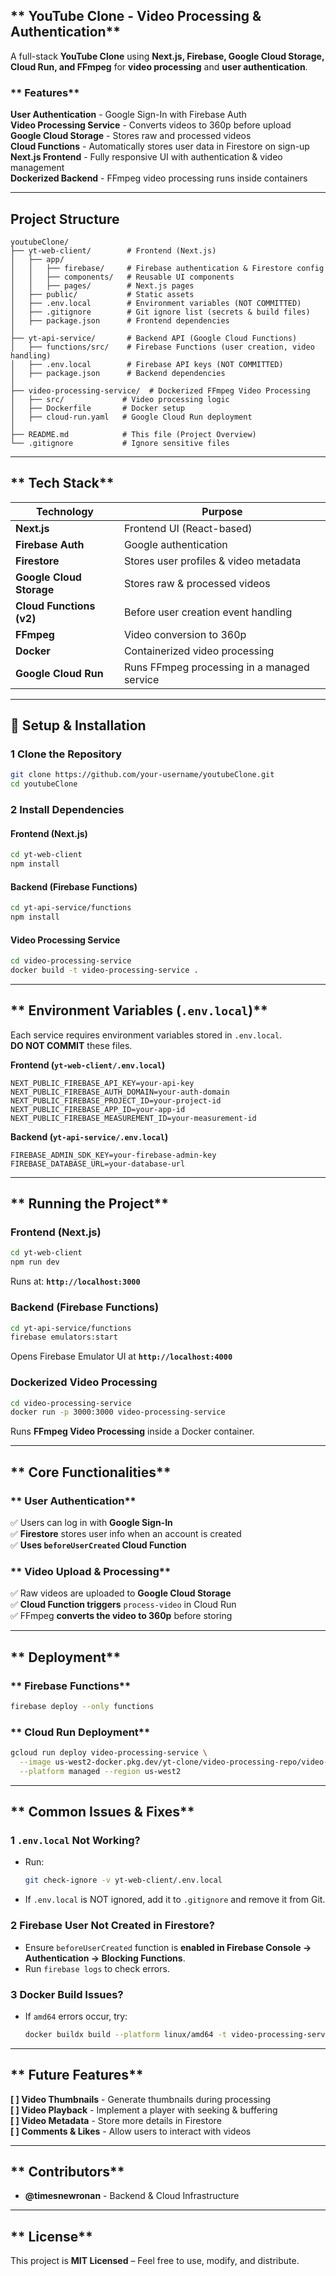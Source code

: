 ## ** YouTube Clone - Video Processing & Authentication**

A full-stack **YouTube Clone** using **Next.js, Firebase, Google Cloud Storage, Cloud Run, and FFmpeg** for **video processing** and **user authentication**.

### ** Features**

 **User Authentication** - Google Sign-In with Firebase Auth  
 **Video Processing Service** - Converts videos to 360p before upload  
 **Google Cloud Storage** - Stores raw and processed videos  
 **Cloud Functions** - Automatically stores user data in Firestore on sign-up  
 **Next.js Frontend** - Fully responsive UI with authentication & video management  
 **Dockerized Backend** - FFmpeg video processing runs inside containers

---

## **Project Structure**

```
youtubeClone/
├── yt-web-client/        # Frontend (Next.js)
│   ├── app/
│   │   ├── firebase/     # Firebase authentication & Firestore config
│   │   ├── components/   # Reusable UI components
│   │   ├── pages/        # Next.js pages
│   ├── public/           # Static assets
│   ├── .env.local        # Environment variables (NOT COMMITTED)
│   ├── .gitignore        # Git ignore list (secrets & build files)
│   ├── package.json      # Frontend dependencies
│
├── yt-api-service/       # Backend API (Google Cloud Functions)
│   ├── functions/src/    # Firebase Functions (user creation, video handling)
│   ├── .env.local        # Firebase API keys (NOT COMMITTED)
│   ├── package.json      # Backend dependencies
│
├── video-processing-service/  # Dockerized FFmpeg Video Processing
│   ├── src/             # Video processing logic
│   ├── Dockerfile       # Docker setup
│   ├── cloud-run.yaml   # Google Cloud Run deployment
│
├── README.md            # This file (Project Overview)
└── .gitignore           # Ignore sensitive files
```

---

## ** Tech Stack**

| **Technology**           | **Purpose**                                 |
| ------------------------ | ------------------------------------------- |
| **Next.js**              | Frontend UI (React-based)                   |
| **Firebase Auth**        | Google authentication                       |
| **Firestore**            | Stores user profiles & video metadata       |
| **Google Cloud Storage** | Stores raw & processed videos               |
| **Cloud Functions (v2)** | Before user creation event handling         |
| **FFmpeg**               | Video conversion to 360p                    |
| **Docker**               | Containerized video processing              |
| **Google Cloud Run**     | Runs FFmpeg processing in a managed service |

---

## **🔧 Setup & Installation**

### **1️ Clone the Repository**

```bash
git clone https://github.com/your-username/youtubeClone.git
cd youtubeClone
```

### **2️ Install Dependencies**

####  **Frontend (Next.js)**

```bash
cd yt-web-client
npm install
```

####  **Backend (Firebase Functions)**

```bash
cd yt-api-service/functions
npm install
```

####  **Video Processing Service**

```bash
cd video-processing-service
docker build -t video-processing-service .
```

---

## ** Environment Variables (`.env.local`)**

Each service requires environment variables stored in `.env.local`.  
**DO NOT COMMIT** these files.

 **Frontend (`yt-web-client/.env.local`)**

```env
NEXT_PUBLIC_FIREBASE_API_KEY=your-api-key
NEXT_PUBLIC_FIREBASE_AUTH_DOMAIN=your-auth-domain
NEXT_PUBLIC_FIREBASE_PROJECT_ID=your-project-id
NEXT_PUBLIC_FIREBASE_APP_ID=your-app-id
NEXT_PUBLIC_FIREBASE_MEASUREMENT_ID=your-measurement-id
```

 **Backend (`yt-api-service/.env.local`)**

```env
FIREBASE_ADMIN_SDK_KEY=your-firebase-admin-key
FIREBASE_DATABASE_URL=your-database-url
```

---

## ** Running the Project**

### **Frontend (Next.js)**

```bash
cd yt-web-client
npm run dev
```

 Runs at: **`http://localhost:3000`**

### **Backend (Firebase Functions)**

```bash
cd yt-api-service/functions
firebase emulators:start
```

 Opens Firebase Emulator UI at **`http://localhost:4000`**

### **Dockerized Video Processing**

```bash
cd video-processing-service
docker run -p 3000:3000 video-processing-service
```

 Runs **FFmpeg Video Processing** inside a Docker container.

---

## ** Core Functionalities**

### ** User Authentication**

✅ Users can log in with **Google Sign-In**  
✅ **Firestore** stores user info when an account is created  
✅ **Uses `beforeUserCreated` Cloud Function**

### ** Video Upload & Processing**

✅ Raw videos are uploaded to **Google Cloud Storage**  
✅ **Cloud Function triggers** `process-video` in Cloud Run  
✅ FFmpeg **converts the video to 360p** before storing

---

## ** Deployment**

### ** Firebase Functions**

```bash
firebase deploy --only functions
```

### ** Cloud Run Deployment**

```bash
gcloud run deploy video-processing-service \
  --image us-west2-docker.pkg.dev/yt-clone/video-processing-repo/video-processing-service:latest \
  --platform managed --region us-west2
```

---

## ** Common Issues & Fixes**

### **1️ `.env.local` Not Working?**

- Run:
  ```bash
  git check-ignore -v yt-web-client/.env.local
  ```
- If `.env.local` is NOT ignored, add it to `.gitignore` and remove it from Git.

### **2️ Firebase User Not Created in Firestore?**

- Ensure `beforeUserCreated` function is **enabled in Firebase Console → Authentication → Blocking Functions**.
- Run `firebase logs` to check errors.

### **3️ Docker Build Issues?**

- If `amd64` errors occur, try:
  ```bash
  docker buildx build --platform linux/amd64 -t video-processing-service .
  ```

---

## ** Future Features**

 **[ ] Video Thumbnails** - Generate thumbnails during processing  
 **[ ] Video Playback** - Implement a player with seeking & buffering  
 **[ ] Video Metadata** - Store more details in Firestore  
 **[ ] Comments & Likes** - Allow users to interact with videos

---

## ** Contributors**

- **@timesnewronan** - Backend & Cloud Infrastructure

---

## ** License**

 This project is **MIT Licensed** – Feel free to use, modify, and distribute.
